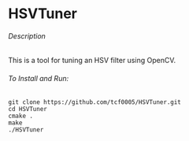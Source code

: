 # HSVTuner
###### Description
This is a tool for tuning an HSV filter using OpenCV.

###### To Install and Run:
```
git clone https://github.com/tcf0005/HSVTuner.git
cd HSVTuner
cmake .
make 
./HSVTuner
```
